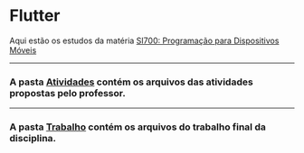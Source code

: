 <h1>Flutter</h1>
<p>Aqui estão os estudos da matéria <a href="https://github.com/ulissesdias/si700">SI700: Programação para Dispositivos Móveis</a></p>
<hr>
<h3>A pasta <a href="https://github.com/LeoRogelioSilva/Flutter/tree/main/atividades">Atividades</a> contém os arquivos das atividades propostas pelo professor.</h3>
<hr>
<h3>A pasta <a href="https://github.com/LeoRogelioSilva/Flutter/tree/main/trabalho">Trabalho</a> contém os arquivos do trabalho final da disciplina.</h3>
